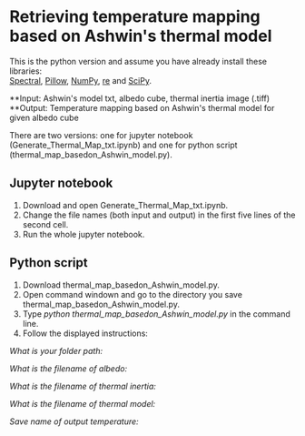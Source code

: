 # Retrieving temperature mapping based on Ashwin's thermal model
This is the python version and assume you have already install these libraries:\
[Spectral](http://www.spectralpython.net/), [Pillow](https://pillow.readthedocs.io/en/stable/), [NumPy](http://www.numpy.org/), [re](https://docs.python.org/3/library/re.html) and [SciPy](https://www.scipy.org/).

**Input: Ashwin's model txt, albedo cube, thermal inertia image (.tiff)
**Output: Temperature mapping based on Ashwin's thermal model for given albedo cube

There are two versions: one for jupyter notebook (Generate_Thermal_Map_txt.ipynb) and one for python script (thermal_map_basedon_Ashwin_model.py).

## Jupyter notebook
1. Download and open Generate_Thermal_Map_txt.ipynb.
2. Change the file names (both input and output) in the first five lines of the second cell.
3. Run the whole jupyter notebook.

## Python script
1. Download thermal_map_basedon_Ashwin_model.py.
2. Open command windown and go to the directory you save  thermal_map_basedon_Ashwin_model.py.
3. Type *python thermal_map_basedon_Ashwin_model.py* in the command line.
4. Follow the displayed instructions:

*What is your folder path:*

*What is the filename of albedo:*

*What is the filename of thermal inertia:*

*What is the filename of thermal model:*

*Save name of output temperature:*